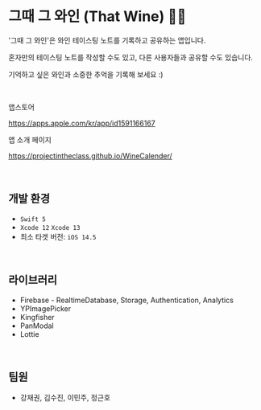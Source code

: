 # 그때 그 와인 (That Wine) 🍷✨

'그때 그 와인'은 와인 테이스팅 노트를 기록하고 공유하는 앱입니다.

혼자만의 테이스팅 노트를 작성할 수도 있고, 다른 사용자들과 공유할 수도 있습니다.

기억하고 싶은 와인과 소중한 추억을 기록해 보세요 :)

<br>

앱스토어

https://apps.apple.com/kr/app/id1591166167

앱 소개 페이지

https://projectintheclass.github.io/WineCalender/

<br>

## 개발 환경

* `Swift 5`
* `Xcode 12` `Xcode 13`
* 최소 타겟 버전: `iOS 14.5`

<br>

## 라이브러리

* Firebase - RealtimeDatabase, Storage, Authentication, Analytics
* YPImagePicker 
* Kingfisher
* PanModal
* Lottie

<br>

## 팀원

* 강재권, 김수진, 이민주, 정근호
